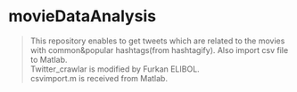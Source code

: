 # movieDataAnalysis
>This repository enables to get tweets which are related to the movies with common&popular hashtags(from hashtagify).
Also import csv file to Matlab.<br>
>Twitter_crawlar is modified by Furkan ELIBOL.<br>
csvimport.m is received from Matlab.

